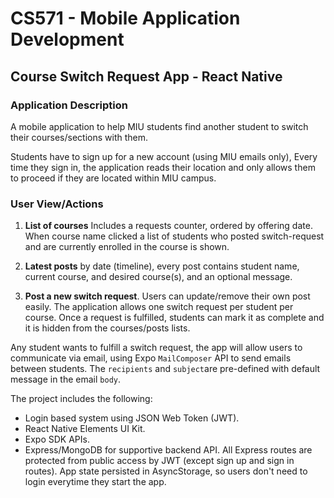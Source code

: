 # CS571 - Mobile Application Development

## Course Switch Request App - React Native

### Application Description
A mobile application to help MIU students find another student to switch their courses/sections with them. 
  
Students have to sign up for a new account (using MIU emails only), Every time they sign in, the application reads their location and only allows them to proceed if they are located within MIU campus.

### User View/Actions
1. **List of courses** Includes a requests counter, ordered by offering date. When course name clicked a list of students who posted switch-request and are currently enrolled in the course is shown.

2. **Latest posts** by date (timeline), every post contains student name, current course, and desired course(s), and an optional message.

3. **Post a new switch request**.
Users can update/remove their own post easily. The application allows one switch request per student per course. Once a request is fulfilled, students can mark it as complete and it is hidden from the courses/posts lists.
  
Any student wants to fulfill a switch request, the app will allow users to communicate via email, using Expo `MailComposer` API to send emails between students. The `recipients` and `subject`are pre-defined with default message in the email `body`.
  
The project includes the following:
* Login based system using JSON Web Token (JWT).
* React Native Elements UI Kit.
* Expo SDK APIs.
* Express/MongoDB for supportive backend API. All Express routes are protected from public access by JWT (except sign up and sign in routes). App state persisted in AsyncStorage, so users don't need to login everytime they start the app.
